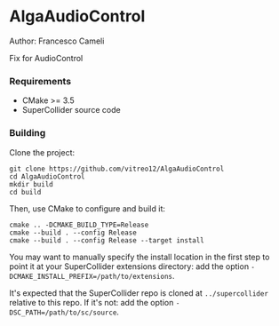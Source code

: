# AlgaAudioControl

Author: Francesco Cameli

Fix for AudioControl

### Requirements

- CMake >= 3.5
- SuperCollider source code

### Building

Clone the project:

    git clone https://github.com/vitreo12/AlgaAudioControl
    cd AlgaAudioControl
    mkdir build
    cd build

Then, use CMake to configure and build it:

    cmake .. -DCMAKE_BUILD_TYPE=Release
    cmake --build . --config Release
    cmake --build . --config Release --target install

You may want to manually specify the install location in the first step to point it at your
SuperCollider extensions directory: add the option `-DCMAKE_INSTALL_PREFIX=/path/to/extensions`.

It's expected that the SuperCollider repo is cloned at `../supercollider` relative to this repo. If
it's not: add the option `-DSC_PATH=/path/to/sc/source`.
